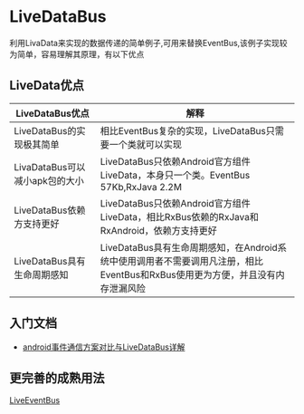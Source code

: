 # LiveDataBus
利用LivaData来实现的数据传递的简单例子,可用来替换EventBus,该例子实现较为简单，容易理解其原理，有以下优点

## LiveData优点
|LiveDataBus优点|解释
|---|---|
LiveDataBus的实现极其简单|相比EventBus复杂的实现，LiveDataBus只需要一个类就可以实现
LivaDataBus可以减小apk包的大小|LiveDataBus只依赖Android官方组件LiveData，本身只一个类。EventBus 57Kb,RxJava 2.2M
LiveDataBus依赖方支持更好|LiveDataBus只依赖Android官方组件LiveData，相比RxBus依赖的RxJava和RxAndroid，依赖方支持更好
LiveDataBus具有生命周期感知|LiveDataBus具有生命周期感知，在Android系统中使用调用者不需要调用凡注册，相比EventBus和RxBus使用更为方便，并且没有内存泄漏风险

## 入门文档
* [android事件通信方案对比与LiveDataBus详解](https://blog.csdn.net/qq_23081779/article/details/99693939)

## 更完善的成熟用法
[LiveEventBus](https://github.com/JeremyLiao/LiveEventBus)